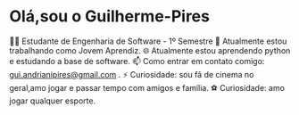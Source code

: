 # Olá,sou o Guilherme-Pires

👨‍🎓 Estudante de Engenharia de Software - 1º Semestre
🔭 Atualmente estou trabalhando como Jovem Aprendiz.
🌐 Atualmente estou aprendendo python e estudando a base de software.
📫 Como entrar em contato comigo:  gui.andrianipires@gmail.com  .
⚡ Curiosidade: sou fã de cinema no geral,amo jogar e passar tempo com amigos e família.
⚽ Curiosidade: amo jogar qualquer esporte.

